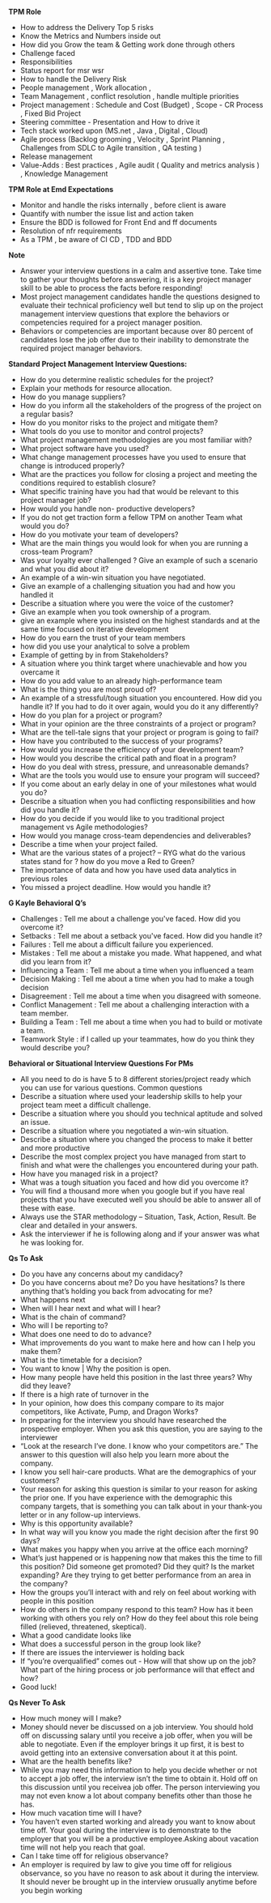 **TPM Role** 
* How to address the Delivery Top 5 risks
* Know the Metrics and Numbers inside out 
* How did you Grow the team & Getting work done through others
* Challenge faced
* Responsibilities
* Status report for  msr wsr
* How to handle the Delivery Risk
* People management , Work allocation , 
* Team Management , conflict resolution , handle  multiple priorities
* Project management : Schedule and Cost (Budget) , Scope - CR Process , Fixed Bid Project
* Steering committee - Presentation and How to drive it 
* Tech stack worked upon (MS.net , Java , Digital , Cloud)
* Agile process (Backlog grooming , Velocity , Sprint Planning , Challenges from SDLC to Agile transition , QA testing )
* Release management 
* Value-Adds : Best practices ,  Agile audit ( Quality and metrics analysis ) , Knowledge Management

**TPM Role at Emd Expectations**
* Monitor and handle the risks internally  , before client is aware
* Quantify with number the issue list and action taken
* Ensure the BDD is followed for Front End and ff documents
* Resolution of nfr requirements
* As  a TPM , be aware of CI CD , TDD and BDD

**Note**
* Answer your interview questions in a calm and assertive tone. Take time to gather your thoughts before answering, it is a key project manager skill to be able to process the facts before responding!
* Most project management candidates handle the questions designed to evaluate their technical proficiency well but tend to slip up on the project management interview questions that explore the behaviors or competencies required for a project manager position.
* Behaviors or competencies are important because over 80 percent of candidates lose the job offer due to their inability to demonstrate the required project manager behaviors.

**Standard Project Management Interview Questions:**
* How do you determine realistic schedules for the project?
* Explain your methods for resource allocation.
* How do you manage suppliers?
* How do you inform all the stakeholders of the progress of the project on a regular basis?
* How do you monitor risks to the project and mitigate them?
* What tools do you use to monitor and control projects?
* What project management methodologies are you most familiar with?
* What project software have you used?
* What change management processes have you used to ensure that change is introduced properly?
* What are the practices you follow for closing a project and meeting the conditions required to establish closure?
* What specific training have you had that would be relevant to this project manager job?
* How would you handle non- productive developers?
* If you do not get traction form a fellow TPM on another Team what would you do?
* How do you motivate your team of developers?
* What are the main things you would look for when you are running a cross-team Program?
* Was your loyalty ever challenged ? Give an example of such a scenario and what you did about it?
* An example of a win-win situation you have negotiated.
* Give an example of a challenging situation you had and how you handled it
* Describe a situation where you were the voice of the customer?
* Give an example when you took ownership of a program.
* give an example where you insisted on the highest standards and at the same time focused on iterative development
* How do you earn the trust of your team members
* how did you use your analytical to solve a problem
* Example of getting by in from Stakeholders?
* A situation where you think target where unachievable and how you overcame it
* How do you add value to an already high-performance team
* What is the thing you are most proud of?
* An example of a stressful/tough situation you encountered. How did you handle it? If you had to do it over again, would you do it any differently?
* How do you plan for a project or program?
* What in your opinion are the three constraints of a project or program?
* What are the tell-tale signs that your project or program is going to fail?
* How have you contributed to the success of your programs?
* How would you increase the efficiency of your development team?
* How would you describe the critical path and float in a program?
* How do you deal with stress, pressure, and unreasonable demands?
* What are the tools you would use to ensure your program will succeed?
* If you come about an early delay in one of your milestones what would you do?
* Describe a situation when you had conflicting responsibilities and how did you handle it?
* How do you decide if you would like to you traditional project management vs Agile methodologies?
* How would you manage cross-team dependencies and deliverables?
* Describe a time when your project failed.
* What are the various states of a project? – RYG what do the various states stand for ? how do you move a Red to Green?
* The importance of data and how you have used data analytics in previous roles
* You missed a project deadline. How would you handle it?   


**G Kayle Behavioral Q’s**
* Challenges : Tell me about a challenge you've faced. How did you overcome it? 
* Setbacks : Tell me about a setback you've faced. How did you handle it? 
* Failures : Tell me about a difficult failure you experienced.
* Mistakes : Tell me about a mistake you made. What happened, and what did you learn from it? 
* Influencing a Team  : Tell me about a time when you influenced a team
* Decision Making : Tell me about a time when you had to make a tough decision
* Disagreement : Tell me about a time when you disagreed with someone.
* Conflict Management : Tell me about a challenging interaction with a team member. 
* Building a Team : Tell me about a time when you had to build or motivate a team. 
* Teamwork Style : if I called up your teammates, how do you think they would describe you?

**Behavioral or Situational Interview Questions For PMs** 
* All you need to do is have 5 to 8 different stories/project ready which you can use for various questions. Common questions
* Describe a situation where used your leadership skills to help your project team meet a difficult challenge.
* Describe a situation where you should you technical aptitude and solved an issue.
* Describe a situation where you negotiated a win-win situation.
* Describe a situation where you changed the process to make it better and more productive
* Describe the most complex project you have managed from start to finish and what were the challenges you encountered during your path.
* How have you managed risk in a project?
* What was a tough situation you faced and how did you overcome it?
* You will find a thousand more when you google but if you have real projects that you have executed well you should be able to answer all of these with ease. 
* Always use the STAR methodology  – Situation, Task, Action, Result. Be clear and detailed in your answers. 
* Ask the interviewer if he is following along and if your answer was what he was looking for.

**Qs To Ask**
* Do you have any concerns about my candidacy?
* Do you have concerns about me? Do you have hesitations? Is there anything that’s holding you back from advocating for me?
* What happens next
* When will I hear next and what will I hear?
* What is the chain of command?
* Who will I be reporting to?
* What does one need to do to advance?
* What improvements do you want to make here and how can I help you make them?
* What is the timetable for a decision?
* You want to know | Why the position is open.
* How many people have held this position in the last three years? Why did they leave?
* If there is a high rate of turnover in the 
* In your opinion, how does this company compare to its major competitors, like Activate, Pump, and Dragon Works?
* In preparing for the interview you should have researched  the prospective employer. When  you ask this question, you are saying to the interviewer 
* “Look at the research I’ve done. I know who your competitors are.” The answer to this question will also help you learn more about the company.
* I know you sell hair-care products. What are the demographics of your customers?
* Your reason for asking this question is similar to your reason for asking the prior one. If you have experience with the demographic this company targets, that is something you can talk about in your thank-you letter or in any follow-up interviews.
* Why is this opportunity available?
* In what way will you know you made the right decision after the first 90 days?
* What makes you happy when you arrive at the office each morning?
* What’s just happened or is happening now that makes this the time to fill this position? Did someone get promoted? Did they quit? Is the market expanding? Are they trying to get better performance from an area in the company?
* How the groups you’ll interact with and rely on feel about working with people in this position
* How do others in the company respond to this team? How has it been working with others you rely on? How do they feel about this role being filled (relieved, threatened, skeptical).
* What a good candidate looks like
* What does a successful person in the group look like?
* If there are issues the interviewer is holding back
* If “you’re overqualified” comes out - How will that show up on the job? What part of the hiring process or job performance will that effect and how?
* Good luck!

**Qs Never To Ask**
* How much money will I make?
* Money should never be discussed on a job interview. You should hold off on discussing salary until you receive a job offer, when you will be able to negotiate. Even if the employer brings it up first, it is best to avoid getting into an extensive conversation about it at this point.
* What are the health benefits like?
* While you may need this information to help you decide whether or not to accept a job offer, the interview isn’t the time to obtain it. Hold off on this discussion until you receivea job offer. The person interviewing you may not even know a lot about company benefits other than those he has.
* How much vacation time will I have?
* You haven’t even started working and already you want to know about time off. Your goal  during the interview is to demonstrate to the employer that you will be a productive employee.Asking about vacation time will not help you reach that goal.
* Can I take time off for religious observance?
* An employer is required by law to give you time off for religious observance, so you have no reason to ask about it during the interview. It should never be brought up in the interview orusually anytime before you begin working




